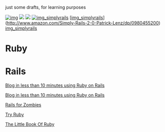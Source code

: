 just some drafts, for learning purposes


[![img][img_simplyrails]](http://www.amazon.com/Simply-Rails-2-0-Patrick-Lenz/dp/0980455200)
[![ ][img_simplyrails]](http://www.amazon.com/Simply-Rails-2-0-Patrick-Lenz/dp/0980455200)
[![][img_simplyrails]](http://www.amazon.com/Simply-Rails-2-0-Patrick-Lenz/dp/0980455200)
[![img_simplyrails]](http://www.amazon.com/Simply-Rails-2-0-Patrick-Lenz/dp/0980455200)
[[img_simplyrails]](http://www.amazon.com/Simply-Rails-2-0-Patrick-Lenz/dp/0980455200)
[img_simplyrails](http://www.amazon.com/Simply-Rails-2-0-Patrick-Lenz/dp/0980455200)


Ruby
====
Rails
=====

[Blog in less than 10 minutes using Ruby on Rails](http://www.youtube.com/watch?feature=player_embedded&v=JaL9ul17kx0)

[Blog in less than 10 minutes using Ruby on Rails](http://ontwik.com/ruby/blog-in-less-than-10-minutes-using-ruby-on-rails/)


[Rails for Zombies](http://railsforzombies.org/)

[Try Ruby](http://tryruby.org)

[The Little Book Of Ruby](http://www.sapphiresteel.com/The-Little-Book-Of-Ruby)











[img_simplyrails]: http://bks4.books.google.co.uk/books?id=dyozLQAACAAJ&printsec=frontcover&img=1&zoom=1